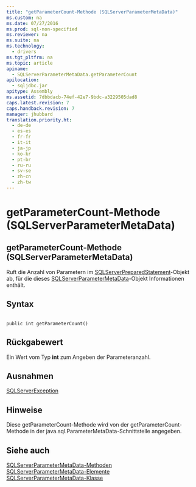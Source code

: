 ```yaml
---
title: "getParameterCount-Methode (SQLServerParameterMetaData)"
ms.custom: na
ms.date: 07/27/2016
ms.prod: sql-non-specified
ms.reviewer: na
ms.suite: na
ms.technology: 
  - drivers
ms.tgt_pltfrm: na
ms.topic: article
apiname: 
  - SQLServerParameterMetaData.getParameterCount
apilocation: 
  - sqljdbc.jar
apitype: Assembly
ms.assetid: 7dbbdacb-74ef-42e7-9bdc-a3229505dad8
caps.latest.revision: 7
caps.handback.revision: 7
manager: jhubbard
translation.priority.ht: 
  - de-de
  - es-es
  - fr-fr
  - it-it
  - ja-jp
  - ko-kr
  - pt-br
  - ru-ru
  - sv-se
  - zh-cn
  - zh-tw
---
```

# getParameterCount-Methode (SQLServerParameterMetaData)
    
## getParameterCount\-Methode \(SQLServerParameterMetaData\)  
 Ruft die Anzahl von Parametern im [SQLServerPreparedStatement](../content/SQLServerPreparedStatement-Class.md)\-Objekt ab, für die dieses [SQLServerParameterMetaData](../content/SQLServerParameterMetaData-Class.md)\-Objekt Informationen enthält.  
  
## Syntax  
  
```  
  
public int getParameterCount()  
```  
  
## Rückgabewert  
 Ein Wert vom Typ **int** zum Angeben der Parameteranzahl.  
  
## Ausnahmen  
 [SQLServerException](../content/SQLServerException-Class.md)  
  
## Hinweise  
 Diese getParameterCount\-Methode wird von der getParameterCount\-Methode in der java.sql.ParameterMetaData\-Schnittstelle angegeben.  
  
## Siehe auch  
 [SQLServerParameterMetaData-Methoden](../content/SQLServerParameterMetaData-Methods.md)   
 [SQLServerParameterMetaData-Elemente](../content/SQLServerParameterMetaData-Members.md)   
 [SQLServerParameterMetaData-Klasse](../content/SQLServerParameterMetaData-Class.md)  
  
  